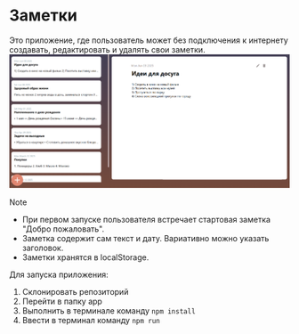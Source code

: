 # Заметки
Это приложение, где пользователь может без подключения к интернету создавать, редактировать и удалять свои заметки.
![Иллюстрация к проекту](https://github.com/polinaKoroleva05/learn/blob/main/web/Notes_React/public/mainScreen.png)

> [!NOTE] 
> - При первом запуске пользователя встречает стартовая заметка "Добро пожаловать".
> - Заметка содержит сам текст и дату. Вариативно можно указать заголовок.
> - Заметки хранятся в localStorage.

Для запуска приложения:
1. Склонировать репозиторий
2. Перейти в папку app
3. Выполнить в терминале команду `npm install`
4. Ввести в терминал команду `npm run`
